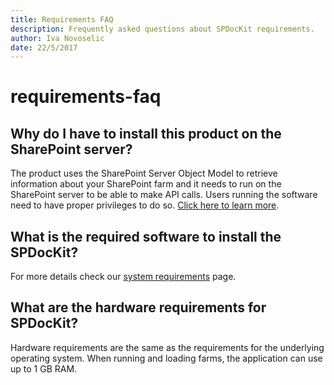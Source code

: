 ```yaml
---
title: Requirements FAQ
description: Frequently asked questions about SPDocKit requirements.
author: Iva Novoselic
date: 22/5/2017
---
```


# requirements-faq

## Why do I have to install this product on the SharePoint server?

The product uses the SharePoint Server Object Model to retrieve information about your SharePoint farm and it needs to run on the SharePoint server to be able to make API calls. Users running the software need to have proper privileges to do so. [Click here to learn more](requirements-faq.md#internal/requirements/sharepoint-on-premises-user-permissions-requirements).

## What is the required software to install the SPDocKit?

For more details check our [system requirements](requirements-faq.md#internal/requirements/system-requirements) page.

## What are the hardware requirements for SPDocKit?

Hardware requirements are the same as the requirements for the underlying operating system. When running and loading farms, the application can use up to 1 GB RAM.

